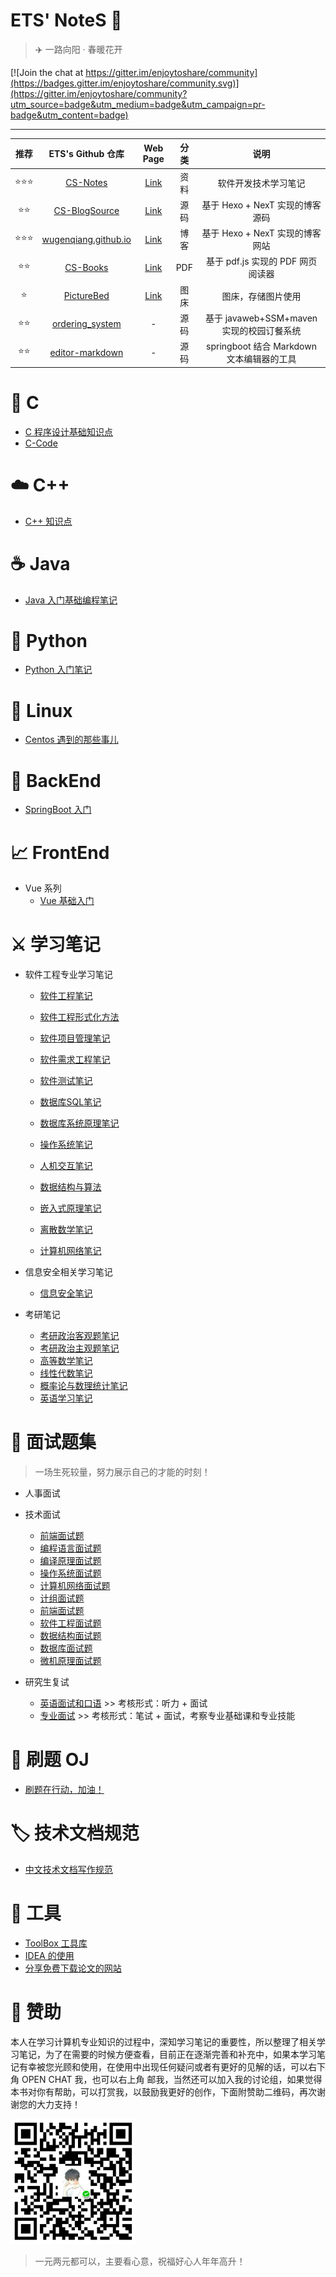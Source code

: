 # ETS' NoteS 📖

> ✈️ 一路向阳 · 春暖花开

[![Join the chat at https://gitter.im/enjoytoshare/community](https://badges.gitter.im/enjoytoshare/community.svg)](https://gitter.im/enjoytoshare/community?utm_source=badge&utm_medium=badge&utm_campaign=pr-badge&utm_content=badge)

------

| 推荐 |                      ETS's Github 仓库                       |                           Web Page                           | 分类 |                   说明                    |
| :--: | :----------------------------------------------------------: | :----------------------------------------------------------: | :--: | :---------------------------------------: |
| ⭐⭐⭐  |      [CS-Notes](https://github.com/wugenqiang/CS-Notes)      |        [Link](https://wugenqiang.github.io/CS-Notes)         | 资料 |           软件开发技术学习笔记            |
|  ⭐⭐  | [CS-BlogSource](https://github.com/wugenqiang/CS-BlogSource) |            [Link](https://wugenqiang.github.io/)             | 源码 |      基于 Hexo + NexT 实现的博客源码      |
| ⭐⭐⭐  | [wugenqiang.github.io](https://github.com/wugenqiang/wugenqiang.github.io) |             [Link](https://wugenqiang.gitee.io/)             | 博客 |      基于 Hexo + NexT 实现的博客网站      |
|  ⭐⭐  |      [CS-Books](https://github.com/wugenqiang/CS-Books)      | [Link](https://wugenqiang.github.io/CS-Notes/#/ibooks/pdf-book) | PDF  |     基于 pdf.js 实现的 PDF 网页阅读器     |
|  ⭐   |    [PictureBed](https://github.com/wugenqiang/PictureBed)    |       [Link](https://wugenqiang.github.io/PictureBed/)       | 图床 |            图床，存储图片使用             |
|  ⭐⭐  | [ordering_system](https://github.com/wugenqiang/ordering_system) |                              -                               | 源码 | 基于 javaweb+SSM+maven 实现的校园订餐系统 |
|  ⭐⭐  | [editor-markdown](https://github.com/wugenqiang/editor-markdown) |                              -                               | 源码 | springboot 结合 Markdown 文本编辑器的工具 |

# 📌 C

* [C 程序设计基础知识点](PL/C/C-Notes.md)       
* [C-Code](PL/C/C-Code.md)

# ☁️ C++

* [C++ 知识点](PL/C++/C++Notes.md)

# ☕️ Java

* [Java 入门基础编程笔记](PL/Java/Java-Base-Notes.md)

# 🏹 Python

* [Python 入门笔记](PL/Python/Python-Base-Notes.md)

# 🐋 Linux

* [Centos 遇到的那些事儿](document/Centos.md)

# 🍺 BackEnd

* [SpringBoot 入门](backend/SpringBoot-notes.md)

#  📈  FrontEnd

* Vue 系列
  * [Vue 基础入门](frontend/vue-base-notes.md)

# ⚔️ 学习笔记

* 软件工程专业学习笔记

  * [软件工程笔记](course/软件工程笔记.md)

  * [软件工程形式化方法](course/软件工程形式化方法.md)
  * [软件项目管理笔记](course/软件项目管理笔记.md)
  * [软件需求工程笔记](course/软件需求工程笔记.md)
  * [软件测试笔记](course/软件测试笔记.md)
  * [数据库SQL笔记](course/数据库SQL笔记.md)
  * [数据库系统原理笔记](course/数据库系统原理笔记.md)
  * [操作系统笔记](course/操作系统笔记.md)
  * [人机交互笔记](course/人机交互笔记.md)
  * [数据结构与算法](course/数据结构与算法笔记.md)
  * [嵌入式原理笔记](course/嵌入式原理笔记.md)
  * [离散数学笔记](course/离散数学笔记.md)
  * [计算机网络笔记](course/计算机网络笔记.md)

* 信息安全相关学习笔记

  * [信息安全笔记](course/信息安全笔记.md)

* 考研笔记
  * [考研政治客观题笔记](course/考研政治客观题笔记.md)
  * [考研政治主观题笔记](course/考研政治主观题笔记.md)
  * [高等数学笔记](course/高等数学笔记.md)
  * [线性代数笔记](course/线性代数笔记.md)
  * [概率论与数理统计笔记](course/概率论与数理统计笔记.md)
  * [英语学习笔记](course/英语学习笔记.md)

# 📝   面试题集

> 一场生死较量，努力展示自己的才能的时刻！

* 人事面试



* 技术面试
  * [前端面试题](interview/前端面试题.md)
  * [编程语言面试题](interview/编程语言面试题.md)
  * [编译原理面试题](interview/编译原理面试题.md)
  * [操作系统面试题](interview/操作系统面试题.md)
  * [计算机网络面试题](interview/计算机网络面试题.md)
  * [计组面试题](interview/计组面试题.md)
  * [前端面试题](interview/前端面试题.md)
  * [软件工程面试题](interview/软件工程面试题.md)
  * [数据结构面试题](interview/数据结构面试题.md)
  * [数据库面试题](interview/数据库面试题.md)
  * [微机原理面试题](interview/微机原理面试题.md)



* 研究生复试
  * [英语面试和口语](PostgraduateExam/english-interview-speaking.md)  >>  考核形式：听力 + 面试
  * [专业面试](PostgraduateExam/专业面试.md)    >>  考核形式：笔试 + 面试，考察专业基础课和专业技能



# 💯	刷题 OJ

* [刷题在行动，加油！](https://wugenqiang.gitee.io/oj-guide)

# 🏷️    技术文档规范

* [中文技术文档写作规范](document/document-style.md)

# 🔧     工具

* [ToolBox 工具库](ToolBox/Tools.md)
* [IDEA 的使用](ToolBox/IDEA.md)
* [分享免费下载论文的网站](ToolBox/ShareToFreeDownloadPapers.md)

# 🧧 赞助

本人在学习计算机专业知识的过程中，深知学习笔记的重要性，所以整理了相关学习笔记，为了在需要的时候方便查看，目前正在逐渐完善和补充中，如果本学习笔记有幸被您光顾和使用，在使用中出现任何疑问或者有更好的见解的话，可以右下角 OPEN CHAT 我，也可以右上角 邮我，当然还可以加入我的讨论组，如果觉得本书对你有帮助，可以打赏我，以鼓励我更好的创作，下面附赞助二维码，再次谢谢您的大力支持！

<div ><img src="./images/pay/wechat-pay.png" width="200" height="200" /></div>

> 一元两元都可以，主要看心意，祝福好心人年年高升！

